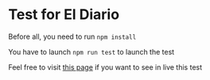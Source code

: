 # Test for El Diario

Before all, you need to run `npm install` 

You have to launch `npm run test` to launch the test

Feel free to visit [this page](https://eldiario.wilderolmos.com/) if you want to see in live this test